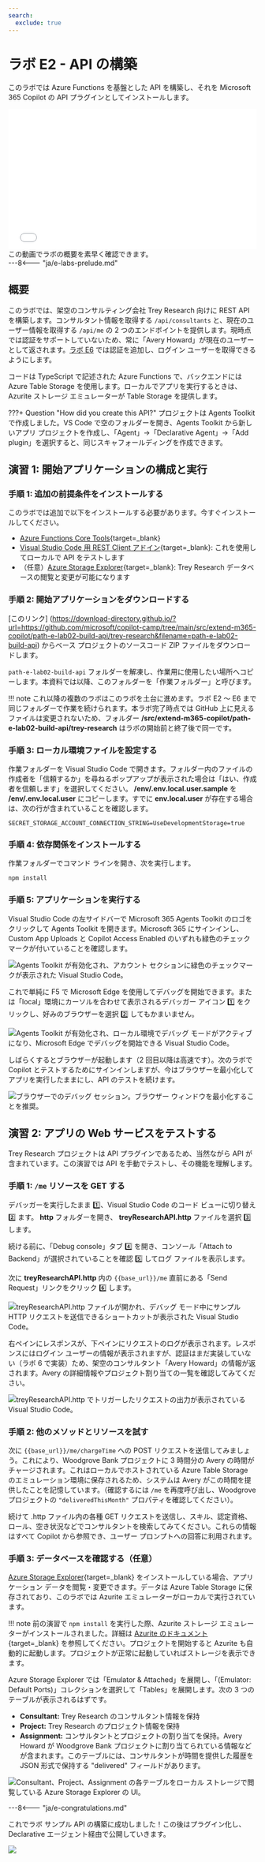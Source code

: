 ```yaml
---
search:
  exclude: true
---
```

# ラボ E2 - API の構築

このラボでは Azure Functions を基盤とした API を構築し、それを Microsoft 365 Copilot の API プラグインとしてインストールします。
<div class="lab-intro-video">
    <div style="flex: 1; min-width: 0;">
        <iframe  src="//www.youtube.com/embed/XO2aG3YPbPc" frameborder="0" allowfullscreen style="width: 100%; aspect-ratio: 16/9;">          
        </iframe>
          <div>この動画でラボの概要を素早く確認できます。</div>
        </div>
    <div style="flex: 1; min-width: 0;">
  ---8<--- "ja/e-labs-prelude.md"
    </div>
</div>

## 概要

このラボでは、架空のコンサルティング会社 Trey Research 向けに REST API を構築します。コンサルタント情報を取得する `/api/consultants` と、現在のユーザー情報を取得する `/api/me` の 2 つのエンドポイントを提供します。現時点では認証をサポートしていないため、常に「Avery Howard」が現在のユーザーとして返されます。[ラボ E6](./06-add-authentication.md) では認証を追加し、ログイン ユーザーを取得できるようにします。

コードは TypeScript で記述された Azure Functions で、バックエンドには Azure Table Storage を使用します。ローカルでアプリを実行するときは、Azurite ストレージ エミュレーターが Table Storage を提供します。

???+ Question "How did you create this API?"
    プロジェクトは Agents Toolkit で作成しました。VS Code で空のフォルダーを開き、Agents Toolkit から新しいアプリ プロジェクトを作成し、「Agent」→「Declarative Agent」→「Add plugin」を選択すると、同じスキャフォールディングを作成できます。

## 演習 1: 開始アプリケーションの構成と実行

### 手順 1: 追加の前提条件をインストールする

このラボでは追加で以下をインストールする必要があります。今すぐインストールしてください。

* [Azure Functions Core Tools](https://learn.microsoft.com/en-us/azure/azure-functions/functions-run-local?tabs=windows%2Cisolated-process%2Cnode-v4%2Cpython-v2%2Chttp-trigger%2Ccontainer-apps&pivots=programming-language-csharp#install-the-azure-functions-core-tools){target=_blank} 
* [Visual Studio Code 用 REST Client アドイン](https://marketplace.visualstudio.com/items?itemName=humao.rest-client){target=_blank}: これを使用してローカルで API をテストします
* （任意）[Azure Storage Explorer](https://azure.microsoft.com/products/storage/storage-explorer){target=_blank}: Trey Research データベースの閲覧と変更が可能になります

<cc-end-step lab="e2" exercise="1" step="1" />

### 手順 2: 開始アプリケーションをダウンロードする

[このリンク]
(https://download-directory.github.io/?url=https://github.com/microsoft/copilot-camp/tree/main/src/extend-m365-copilot/path-e-lab02-build-api/trey-research&filename=path-e-lab02-build-api) からベース プロジェクトのソースコード ZIP ファイルをダウンロードします。

`path-e-lab02-build-api` フォルダーを解凍し、作業用に使用したい場所へコピーします。本資料では以降、このフォルダーを「作業フォルダー」と呼びます。

!!! note
    これ以降の複数のラボはこのラボを土台に進めます。ラボ E2 ～ E6 まで同じフォルダーで作業を続けられます。本ラボ完了時点では GitHub 上に見えるファイルは変更されないため、フォルダー **/src/extend-m365-copilot/path-e-lab02-build-api/trey-research** はラボの開始前と終了後で同一です。

<cc-end-step lab="e2" exercise="1" step="2" />

### 手順 3: ローカル環境ファイルを設定する

作業フォルダーを Visual Studio Code で開きます。フォルダー内のファイルの作成者を「信頼するか」を尋ねるポップアップが表示された場合は「はい、作成者を信頼します」を選択してください。 **/env/.env.local.user.sample** を **/env/.env.local.user** にコピーします。すでに **env.local.user** が存在する場合は、次の行が含まれていることを確認します。

~~~text
SECRET_STORAGE_ACCOUNT_CONNECTION_STRING=UseDevelopmentStorage=true
~~~

<cc-end-step lab="e2" exercise="1" step="3" />

### 手順 4: 依存関係をインストールする

作業フォルダーでコマンド ラインを開き、次を実行します。

~~~sh
npm install
~~~

<cc-end-step lab="e2" exercise="1" step="4" />

### 手順 5: アプリケーションを実行する

Visual Studio Code の左サイドバーで Microsoft 365 Agents Toolkit のロゴをクリックして Agents Toolkit を開きます。Microsoft 365 にサインインし、Custom App Uploads と Copilot Access Enabled のいずれも緑色のチェックマークが付いていることを確認します。

![Agents Toolkit が有効化され、アカウント セクションに緑色のチェックマークが表示された Visual Studio Code。](../assets/images/extend-m365-copilot-02/atk-accounts-logged.png)

これで単純に  F5 で Microsoft Edge を使用してデバッグを開始できます。または「local」環境にカーソルを合わせて表示されるデバッガー アイコン 1️⃣ をクリックし、好みのブラウザーを選択 2️⃣ してもかまいません。

![Agents Toolkit が有効化され、ローカル環境でデバッグ モードがアクティブになり、Microsoft Edge でデバッグを開始できる Visual Studio Code。](../assets/images/extend-m365-copilot-02/atk-debug.png)

しばらくするとブラウザーが起動します（2 回目以降は高速です）。次のラボで Copilot とテストするためにサインインしますが、今はブラウザーを最小化してアプリを実行したままにし、API のテストを続けます。

![ブラウザーでのデバッグ セッション。ブラウザー ウィンドウを最小化することを推奨。](../assets/images/extend-m365-copilot-02/run-in-ttk03.png)

<cc-end-step lab="e2" exercise="1" step="5" />

## 演習 2: アプリの Web サービスをテストする

Trey Research プロジェクトは API プラグインであるため、当然ながら API が含まれています。この演習では API を手動でテストし、その機能を理解します。 

### 手順 1: `/me` リソースを GET する

デバッガーを実行したまま 1️⃣、Visual Studio Code のコード ビューに切り替え 2️⃣ ます。 **http** フォルダーを開き、 **treyResearchAPI.http** ファイルを選択 3️⃣ します。

続ける前に、「Debug console」タブ 4️⃣ を開き、コンソール「Attach to Backend」が選択されていることを確認 5️⃣ してログ ファイルを表示します。

次に **treyResearchAPI.http** 内の `{{base_url}}/me` 直前にある「Send Request」リンクをクリック 6️⃣ します。

![treyResearchAPI.http ファイルが開かれ、デバッグ モード中にサンプル HTTP リクエストを送信できるショートカットが表示された Visual Studio Code。](../assets/images/extend-m365-copilot-02/run-in-ttk04.png)

右ペインにレスポンスが、下ペインにリクエストのログが表示されます。レスポンスにはログイン ユーザーの情報が表示されますが、認証はまだ実装していない（ラボ 6 で実装）ため、架空のコンサルタント「Avery Howard」の情報が返されます。Avery の詳細情報やプロジェクト割り当ての一覧を確認してみてください。

![treyResearchAPI.http でトリガーしたリクエストの出力が表示されている Visual Studio Code。](../assets/images/extend-m365-copilot-02/run-in-ttk05.png)

<cc-end-step lab="e2" exercise="2" step="1" />

### 手順 2: 他のメソッドとリソースを試す

次に `{{base_url}}/me/chargeTime` への  POST リクエストを送信してみましょう。これにより、Woodgrove Bank プロジェクトに 3 時間分の Avery の時間がチャージされます。これはローカルでホストされている Azure Table Storage のエミュレーション環境に保存されるため、システムは Avery がこの時間を提供したことを記憶しています。（確認するには `/me` を再度呼び出し、Woodgrove プロジェクトの `"deliveredThisMonth"` プロパティを確認してください）。

続けて .http ファイル内の各種  GET リクエストを送信し、スキル、認定資格、ロール、空き状況などでコンサルタントを検索してみてください。これらの情報はすべて Copilot から参照でき、ユーザー プロンプトへの回答に利用されます。

<cc-end-step lab="e2" exercise="2" step="2" />

### 手順 3: データベースを確認する（任意）

[Azure Storage Explorer](https://azure.microsoft.com/products/storage/storage-explorer){target=_blank} をインストールしている場合、アプリケーション データを閲覧・変更できます。データは Azure Table Storage に保存されており、このラボでは Azurite エミュレーターがローカルで実行されています。

!!! note
    前の演習で `npm install` を実行した際、Azurite ストレージ エミュレーターがインストールされました。詳細は [Azurite のドキュメント](https://learn.microsoft.com/azure/storage/common/storage-use-azurite){target=_blank} を参照してください。プロジェクトを開始すると Azurite も自動的に起動します。プロジェクトが正常に起動していればストレージを表示できます。

Azure Storage Explorer では「Emulator & Attached」を展開し、「(Emulator: Default Ports)」コレクションを選択して「Tables」を展開します。次の 3 つのテーブルが表示されるはずです。

  * **Consultant:** Trey Research のコンサルタント情報を保持
  * **Project:** Trey Research のプロジェクト情報を保持
  * **Assignment:** コンサルタントとプロジェクトの割り当てを保持。Avery Howard が Woodgrove Bank プロジェクトに割り当てられている情報などが含まれます。このテーブルには、コンサルタントが時間を提供した履歴を JSON 形式で保持する "delivered" フィールドがあります。

![Consultant、Project、Assignment の各テーブルをローカル ストレージで閲覧している Azure Storage Explorer の UI。](../assets/images/extend-m365-copilot-02/azure-storage-explorer01.png)

<cc-end-step lab="e2" exercise="2" step="3" />

---8<--- "ja/e-congratulations.md"

これでラボ サンプル API の構築に成功しました！この後はプラグイン化し、Declarative エージェント経由で公開していきます。

<cc-next />

<img src="https://m365-visitor-stats.azurewebsites.net/copilot-camp/extend-m365-copilot/02-build-the-api--ja" />